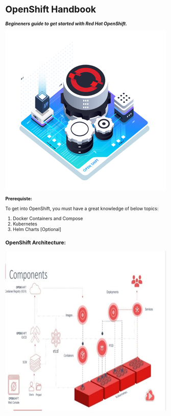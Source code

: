 # OpenShift Handbook
***Begineners guide to get started with Red Hat OpenShift.***

<p align="center">
  <img width="900" height="500" src="utils/openshift.png">
</p>

**Prerequiste:**

To get into OpenShift, you must have a great knowledge of below topics:

1. Docker Containers and Compose
2. Kubernetes 
3. Helm Charts [Optional]


### OpenShift Architecture: 

<p align="center">
  <img width="900" height="500" src="utils/open.jpeg">
</p>
